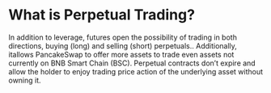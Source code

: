 # What is Perpetual Trading?

In addition to leverage, futures open the possibility of trading in both directions, buying (long) and selling (short) perpetuals.. Additionally, itallows PancakeSwap to offer more assets to trade even assets not currently on BNB Smart Chain (BSC). Perpetual contracts don’t expire and allow the holder to enjoy trading price action of the underlying asset without owning it.
